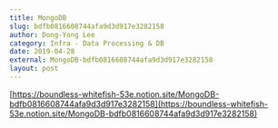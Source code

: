 ```yaml
---
title: MongoDB
slug: bdfb0816608744afa9d3d917e3282158
author: Dong-Yong Lee
category: Infra - Data Processing & DB
date: 2019-04-28
external: MongoDB-bdfb0816608744afa9d3d917e3282158
layout: post
---
```


[https://boundless-whitefish-53e.notion.site/MongoDB-bdfb0816608744afa9d3d917e3282158](https://boundless-whitefish-53e.notion.site/MongoDB-bdfb0816608744afa9d3d917e3282158)